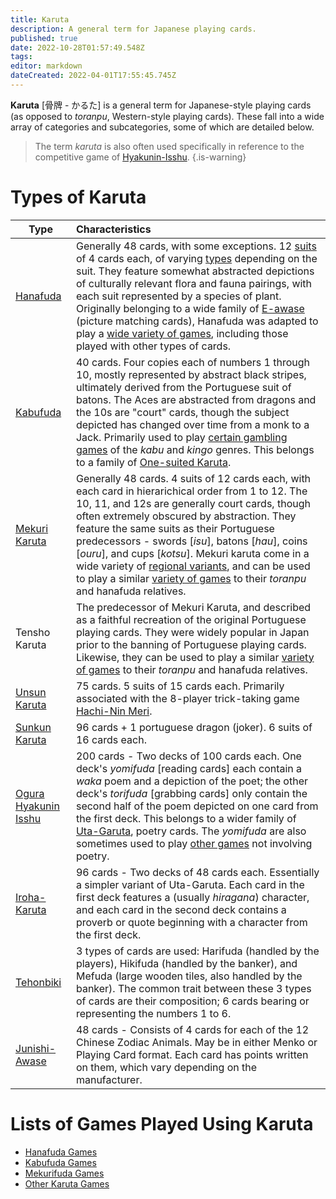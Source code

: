 ```yaml
---
title: Karuta
description: A general term for Japanese playing cards.
published: true
date: 2022-10-28T01:57:49.548Z
tags: 
editor: markdown
dateCreated: 2022-04-01T17:55:45.745Z
---
```


**Karuta** [骨牌 - かるた] is a general term for Japanese-style playing cards (as opposed to *toranpu*, Western-style playing cards). These fall into a wide array of categories and subcategories, some of which are detailed below.

> The term *karuta* is also often used specifically in reference to the competitive game of [Hyakunin-Isshu](/en/hyakunin-isshu).
{.is-warning}

# Types of Karuta
|Type|Characteristics|
|---|:---|
|[Hanafuda](/en/hanafuda)|Generally 48 cards, with some exceptions. 12 [suits](/en/hanafuda/suits) of 4 cards each, of varying [types](/en/hanafuda/types) depending on the suit. They feature somewhat abstracted depictions of culturally relevant flora and fauna pairings, with each suit represented by a species of plant. Originally belonging to a wide family of [E-awase](/en/e-awase) (picture matching cards), Hanafuda was adapted to play a [wide variety of games](/en/hanafuda/games), including those played with other types of cards.|
|[Kabufuda](/en/kabufuda)|40 cards. Four copies each of numbers 1 through 10, mostly represented by abstract black stripes, ultimately derived from the Portuguese suit of batons. The Aces are abstracted from dragons and the 10s are "court" cards, though the subject depicted has changed over time from a monk to a Jack. Primarily used to play [certain gambling games](/en/kabufuda/games) of the *kabu* and *kingo* genres. This belongs to a family of [One-suited Karuta](/en/one-suited-mekurifuda-variants).|
|[Mekuri Karuta](/en/mekurifuda)|Generally 48 cards. 4 suits of 12 cards each, with each card in hierarichical order from 1 to 12. The 10, 11, and 12s are generally court cards, though often extremely obscured by abstraction. They feature the same suits as their Portuguese predecessors - swords [*isu*], batons [*hau*], coins [*ouru*], and cups [*kotsu*]. Mekuri karuta come in a wide variety of [regional variants](/en/mekurifuda#kinds-of-mekurifuda), and can be used to play a similar [variety of games](/en/mekurifuda/games) to their *toranpu* and hanafuda relatives.|
|Tensho Karuta|The predecessor of Mekuri Karuta, and described as a faithful recreation of the original Portuguese playing cards. They were widely popular in Japan prior to the banning of Portuguese playing cards. Likewise, they can be used to play a similar [variety of games](/en/mekurifuda/games) to their *toranpu* and hanafuda relatives.|
|[Unsun Karuta](/en/unsun)|75 cards. 5 suits of 15 cards each. Primarily associated with the 8-player trick-taking game [Hachi-Nin Meri](en/karuta/unsun/hachi-nin-meri).|
|[Sunkun Karuta](/en/sunkun)|96 cards + 1 portuguese dragon (joker). 6 suits of 16 cards each.
|[Ogura Hyakunin Isshu](/en/uta-garuta/ogura-hyakunin-isshu)|200 cards - Two decks of 100 cards each. One deck's *yomifuda* [reading cards] each contain a *waka* poem and a depiction of the poet; the other deck's *torifuda* [grabbing cards] only contain the second half of the poem depicted on one card from the first deck. This belongs to a wider family of [Uta-Garuta](/en/uta-garuta), poetry cards. The *yomifuda* are also sometimes used to play [other games](/en/uta-garuta/ogura-hyakunin-isshu/games) not involving poetry.|
|[Iroha-Karuta](/en/iroha)|96 cards - Two decks of 48 cards each. Essentially a simpler variant of Uta-Garuta. Each card in the first deck features a (usually *hiragana*) character, and each card in the second deck contains a proverb or quote beginning with a character from the first deck.|
|[Tehonbiki](/en/tehonbiki)|3 types of cards are used: Harifuda (handled by the players), Hikifuda (handled by the banker), and Mefuda (large wooden tiles, also handled by the banker). The common trait between these 3 types of cards are their composition; 6 cards bearing or representing the numbers 1 to 6.|
|[Junishi-Awase](/en/junishi-awase)|48 cards - Consists of 4 cards for each of the 12 Chinese Zodiac Animals. May be in either Menko or Playing Card format. Each card has points written on them, which vary depending on the manufacturer.|

# Lists of Games Played Using Karuta
- [Hanafuda Games](/en/hanafuda/games)
- [Kabufuda Games](/en/kabufuda/games)
- [Mekurifuda Games](/en/mekurifuda/games)
- [Other Karuta Games](/en/karuta/games)